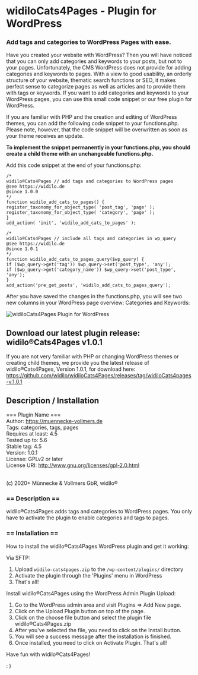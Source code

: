 # widiloCats4Pages - Plugin for WordPress

### Add tags and categories to WordPress Pages with ease.

Have you created your website with WordPress? Then you will have noticed that you can only add categories and keywords to your posts, but not to your pages. Unfortunately, the CMS WordPress does not provide for adding categories and keywords to pages. With a view to good usability, an orderly structure of your website, thematic search functions or SEO, it makes perfect sense to categorize pages as well as articles and to provide them with tags or keywords.
If you want to add categories and keywords to your WordPress pages, you can use this small code snippet or our free plugin for WordPress.

If you are familiar with PHP and the creation and editing of WordPress themes, you can add the following code snippet to your functions.php. Please note, however, that the code snippet will be overwritten as soon as your theme receives an update.

**To implement the snippet permanently in your functions.php, you should create a child theme with an unchangeable functions.php.**

Add this code snippet at the end of your functions.php:

```
/*
widilo®Cats4Pages // add tags and categories to WordPress pages
@see https://widilo.de
@since 1.0.0
*/
function widilo_add_cats_to_pages() {
register_taxonomy_for_object_type( 'post_tag', 'page' );
register_taxonomy_for_object_type( 'category', 'page' );
}
add_action( 'init', 'widilo_add_cats_to_pages' );

/*
widilo®Cats4Pages // include all tags and categories in wp_query
@see https://widilo.de
@since 1.0.1
*/
function widilo_add_cats_to_pages_query($wp_query) {
if ($wp_query->get('tag')) $wp_query->set('post_type', 'any');
if ($wp_query->get('category_name')) $wp_query->set('post_type', 'any');
}
add_action('pre_get_posts', 'widilo_add_cats_to_pages_query');
```
After you have saved the changes in the functions.php, you will see two new columns in your WordPress page overview: Categories and Keywords:

![widiloCats4Pages Plugin for WordPress](https://github.com/widilo/widiloCats4Pages/blob/main/widiloCats4Pages-Screenshot.png)

## Download our latest plugin release: widilo®Cats4Pages v1.0.1

If you are not very familiar with PHP or changing WordPress themes or creating child themes, we provide you the latest release of widilo®Cats4Pages, Version 1.0.1, for download here: https://github.com/widilo/widiloCats4Pages/releases/tag/widiloCats4pages-v.1.0.1 

## Description / Installation

=== Plugin Name === <br>
Author: https://muennecke-vollmers.de <br>
Tags: categories, tags, pages <br>
Requires at least: 4.5 <br>
Tested up to: 5.6 <br>
Stable tag: 4.5 <br>
Version: 1.0.1 <br>
License: GPLv2 or later <br>
License URI: http://www.gnu.org/licenses/gpl-2.0.html <br><br>

(c) 2020+ Münnecke & Vollmers GbR, widilo® <br>

### == Description ==

widilo®Cats4Pages adds tags and categories to WordPress pages. You only have to activate the plugin to enable categories and tags to pages.

### == Installation ==

How to install the widilo®Cats4Pages WordPress plugin and get it working:

Via SFTP:

1. Upload `widilo-cats4pages.zip` to the `/wp-content/plugins/` directory
2. Activate the plugin through the 'Plugins' menu in WordPress
3. That's all!

Install widilo®Cats4Pages using the WordPress Admin Plugin Upload:

1. Go to the WordPress admin area and visit Plugins => Add New page.
2. Click on the Upload Plugin button on top of the page.
3. Click on the choose file button and select the plugin file widilo®Cats4Pages.zip
4. After you've selected the file, you need to click on the Install button.
5. You will see a success message after the installation is finished.
6. Once installed, you need to click on Activate Plugin. That's all!

Have fun with widilo®Cats4Pages!

: )
